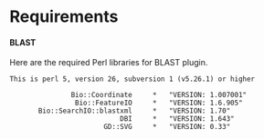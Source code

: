 # Requirements

#### BLAST

Here are the required Perl libraries for BLAST plugin.

```text
This is perl 5, version 26, subversion 1 (v5.26.1) or higher

               Bio::Coordinate     *   "VERSION: 1.007001"
                Bio::FeatureIO     *   "VERSION: 1.6.905"
       Bio::SearchIO::blastxml     *   "VERSION: 1.70"
                           DBI     *   "VERSION: 1.643"
                       GD::SVG     *   "VERSION: 0.33"
```







